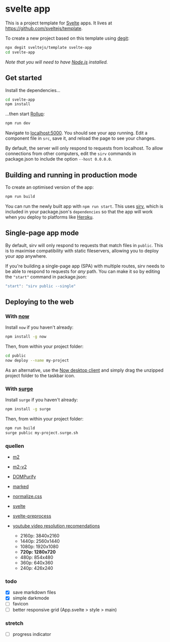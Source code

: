 # svelte app

This is a project template for [Svelte](https://svelte.dev) apps. It lives at https://github.com/sveltejs/template.

To create a new project based on this template using [degit](https://github.com/Rich-Harris/degit):

```bash
npx degit sveltejs/template svelte-app
cd svelte-app
```

*Note that you will need to have [Node.js](https://nodejs.org) installed.*


## Get started

Install the dependencies...

```bash
cd svelte-app
npm install
```

...then start [Rollup](https://rollupjs.org):

```bash
npm run dev
```

Navigate to [localhost:5000](http://localhost:5000). You should see your app running. Edit a component file in `src`, save it, and reload the page to see your changes.

By default, the server will only respond to requests from localhost. To allow connections from other computers, edit the `sirv` commands in package.json to include the option `--host 0.0.0.0`.


## Building and running in production mode

To create an optimised version of the app:

```bash
npm run build
```

You can run the newly built app with `npm run start`. This uses [sirv](https://github.com/lukeed/sirv), which is included in your package.json's `dependencies` so that the app will work when you deploy to platforms like [Heroku](https://heroku.com).


## Single-page app mode

By default, sirv will only respond to requests that match files in `public`. This is to maximise compatibility with static fileservers, allowing you to deploy your app anywhere.

If you're building a single-page app (SPA) with multiple routes, sirv needs to be able to respond to requests for *any* path. You can make it so by editing the `"start"` command in package.json:

```js
"start": "sirv public --single"
```


## Deploying to the web

### With [now](https://zeit.co/now)

Install `now` if you haven't already:

```bash
npm install -g now
```

Then, from within your project folder:

```bash
cd public
now deploy --name my-project
```

As an alternative, use the [Now desktop client](https://zeit.co/download) and simply drag the unzipped project folder to the taskbar icon.

### With [surge](https://surge.sh/)

Install `surge` if you haven't already:

```bash
npm install -g surge
```

Then, from within your project folder:

```bash
npm run build
surge public my-project.surge.sh
```

### quellen

* [m2](https://web.archive.org/web/20181218212329/https://www.bigdev.de/p/m2.html)
* [m2-v2](https://web.archive.org/web/20200316212155/https://www.bigdev.de/p/m2.html)

* [DOMPurify](https://github.com/cure53/DOMPurify)
* [marked](https://github.com/markedjs/marked)
* [normalize.css](https://necolas.github.io/normalize.css/)
* [svelte](https://svelte.dev/docs)
* [svelte-preprocess](https://github.com/kaisermann/svelte-preprocess)

* [youtube video resolution recomendations](https://support.google.com/youtube/answer/6375112?co=GENIE.Platform%3DDesktop&hl=en)
  * 2160p: 3840x2160
  * 1440p: 2560x1440
  * 1080p: 1920x1080
  * **720p: 1280x720**
  * 480p: 854x480
  * 360p: 640x360
  * 240p: 426x240

### todo

* [x] save markdown files
* [x] simple darkmode
* [ ] favicon
* [ ] better responsive grid (App.svelte > style > main)

### stretch

* [ ] progress indicator
